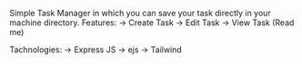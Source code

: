 Simple Task Manager in which you can save your task directly in your machine directory.
Features:
-> Create Task
-> Edit Task
-> View Task (Read me)

Tachnologies:
-> Express JS
-> ejs
-> Tailwind

